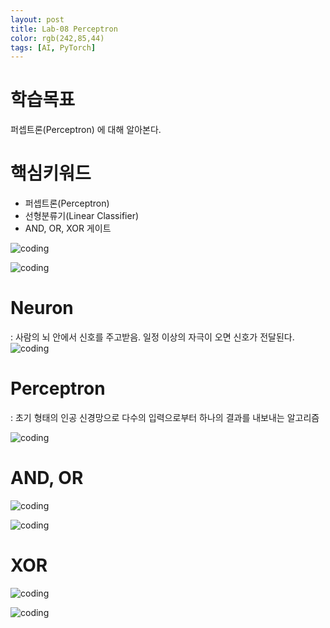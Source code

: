 ```yaml
---
layout: post
title: Lab-08 Perceptron
color: rgb(242,85,44)
tags: [AI, PyTorch]
---
```


# 학습목표
퍼셉트론(Perceptron) 에 대해 알아본다.

# 핵심키워드
- 퍼셉트론(Perceptron)
- 선형분류기(Linear Classifier)
- AND, OR, XOR 게이트


![coding](../../../assets/img/posts/Lab-08-1Perceptron-1.jpg)

![coding](../../../assets/img/posts/Lab-08-1Perceptron-2.jpg)

# Neuron
: 사람의 뇌 안에서 신호를 주고받음. 일정 이상의 자극이 오면 신호가 전달된다. 
![coding](../../../assets/img/posts/Lab-08-1Perceptron-3.jpg)

# Perceptron
: 초기 형태의 인공 신경망으로 다수의 입력으로부터 하나의 결과를 내보내는 알고리즘

![coding](../../../assets/img/posts/Lab-08-1Perceptron-4.jpg)

# AND, OR
![coding](../../../assets/img/posts/Lab-08-1Perceptron-5.jpg)

![coding](../../../assets/img/posts/Lab-08-1Perceptron-6.jpg)

# XOR

![coding](../../../assets/img/posts/Lab-08-1Perceptron-7.jpg)

![coding](../../../assets/img/posts/Lab-08-1Perceptron-8.jpg)
